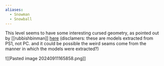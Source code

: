 ```yaml
---
aliases:
  - Snowman
  - Snowball
---
```

This level seems to have some interesting cursed geometry, as pointed out by [[rubbishbinman]] [here](https://discord.com/channels/313375426112389123/408694062862958592/1283237887714000926) (disclamers: these are models extracted from PS1, not PC. and it could be possible the weird seams come from the manner in which the models were extracted?)

![[Pasted image 20240911165858.png]]